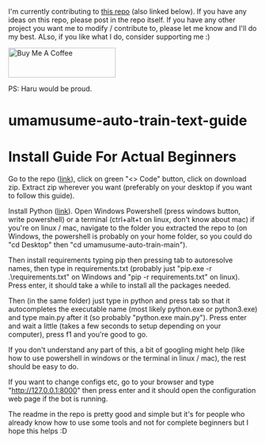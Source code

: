 I'm currently contributing to [this repo](https://github.com/samsulpanjul/umamusume-auto-train/tree/main) (also linked below). If you have any ideas on this repo, please post in the repo itself. If you have any other project you want me to modify / contribute to, please let me know and I'll do my best.
ALso, if you like what I do, consider supporting me :)

<a href="https://www.buymeacoffee.com/CrazyIvanTR" target="_blank"><img src="https://cdn.buymeacoffee.com/buttons/v2/default-violet.png" alt="Buy Me A Coffee" style="height: 60px !important;width: 217px !important;" ></a>

PS: Haru would be proud.

# umamusume-auto-train-text-guide
# Install Guide For Actual Beginners

Go to the repo ([link](https://github.com/samsulpanjul/umamusume-auto-train/tree/main)), click on green "<> Code" button, click on download zip. Extract zip wherever you want (preferably on your desktop if you want to follow this guide). 

Install Python ([link](https://www.python.org/downloads/)). Open Windows Powershell (press windows button, write powershell) or a terminal (ctrl+alt+t on linux, don't know about mac) if you're on linux / mac, navigate to the folder you extracted the repo to (on Windows, the powershell is probably on your home folder, so you could do "cd Desktop" then "cd umamusume-auto-train-main"). 

Then install requirements typing pip then pressing tab to autoresolve names, then type in requirements.txt (probably just "pip.exe -r .\requirements.txt" on Windows and "pip -r requirements.txt" on linux). Press enter, it should take a while to install all the packages needed.

Then (in the same folder) just type in python and press tab so that it autocompletes the executable name (most likely python.exe or python3.exe) and type main.py after it (so probably "python.exe main.py"). Press enter and wait a little (takes a few seconds to setup depending on your computer), press f1 and you're good to go.

If you don't understand any part of this, a bit of googling might help (like how to use powershell in windows or the terminal in linux / mac), the rest should be easy to do.

If you want to change configs etc, go to your browser and type "http://127.0.0.1:8000" then press enter and it should open the configuration web page if the bot is running.

The readme in the repo is pretty good and simple but it's for people who already know how to use some tools and not for complete beginners but I hope this helps :D
